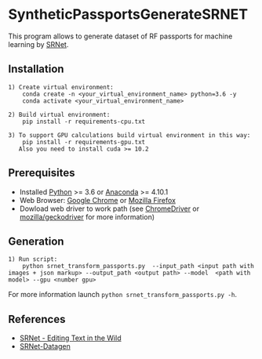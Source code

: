 # SyntheticPassportsGenerateSRNET

This program allows to generate dataset of RF passports for machine learning  by [SRNet](https://github.com/youdao-ai/SRNet).

## Installation

    1) Create virtual environment:
        conda create -n <your_virtual_environment_name> python=3.6 -y
        conda activate <your_virtual_environment_name>
        
    2) Build virtual environment:
        pip install -r requirements-cpu.txt

    3) To support GPU calculations build virtual environment in this way: 
        pip install -r requirements-gpu.txt
       Also you need to install cuda >= 10.2
        
## Prerequisites

* Installed [Python](https://www.python.org/downloads/) >= 3.6 or [Anaconda](https://www.anaconda.com/products/individual) >= 4.10.1
* Web Browser: [Google Chrome](https://www.google.com/chrome) or [Mozilla Firefox](https://www.mozilla.org/en/firefox/new/)
* Dowload web driver to work path (see [ChromeDriver](https://chromedriver.chromium.org/downloads) or [mozilla/geckodriver](https://github.com/mozilla/geckodriver/releases) for more information)

## Generation

    1) Run script: 
        python srnet_transform_passports.py  --input_path <input path with images + json markup> --output_path <output path> --model  <path with model> --gpu <number gpu>

For more information launch `python srnet_transform_passports.py -h`. 

## References

* [SRNet - Editing Text in the Wild](https://github.com/youdao-ai/SRNet)
* [SRNet-Datagen](https://github.com/youdao-ai/SRNet-Datagen)